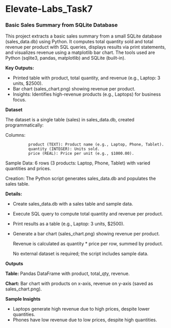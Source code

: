 # Elevate-Labs_Task7

### Basic Sales Summary from SQLite Database

This project extracts a basic sales summary from a small SQLite database (sales_data.db) using Python. It computes total quantity sold and total revenue per product with SQL queries, displays results via print statements, and visualizes revenue using a matplotlib bar chart. The tools used are Python (sqlite3, pandas, matplotlib) and SQLite (built-in). 

**Key Outputs:**

* Printed table with product, total quantity, and revenue (e.g., Laptop: 3 units, $2500).
* Bar chart (sales_chart.png) showing revenue per product.
* Insights: Identifies high-revenue products (e.g., Laptops) for business focus.

**Dataset**

The dataset is a single table (sales) in sales_data.db, created programmatically:

Columns:
              
              product (TEXT): Product name (e.g., Laptop, Phone, Tablet).
              quantity (INTEGER): Units sold.
              price (REAL): Price per unit (e.g., $1000.00).

Sample Data: 6 rows (3 products: Laptop, Phone, Tablet) with varied quantities and prices.

Creation: The Python script generates sales_data.db and populates the sales table.

**Details:**
* Create sales_data.db with a sales table and sample data.
* Execute SQL query to compute total quantity and revenue per product.
* Print results as a table (e.g., Laptop: 3 units, $2500).
* Generate a bar chart (sales_chart.png) showing revenue per product.
  
  Revenue is calculated as quantity * price per row, summed by product.

  No external dataset is required; the script includes sample data.

**Outputs**

**Table:** Pandas DataFrame with product, total_qty, revenue.

**Chart:** Bar chart with products on x-axis, revenue on y-axis (saved as sales_chart.png).

**Sample Insights**
* Laptops generate high revenue due to high prices, despite lower quantities.
* Phones have low revenue due to low prices, despite high quantities.

